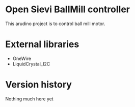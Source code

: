 # Open Sievi BallMill controller

This arudino project is to control ball mill motor.

# External libraries

- OneWire
- LiquidCrystal_I2C


# Version history

Nothing much here yet


